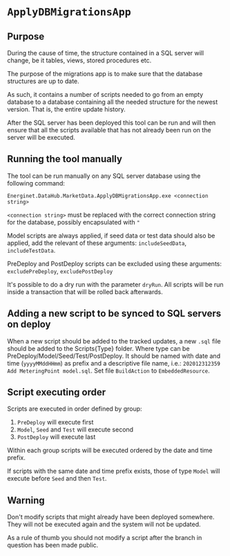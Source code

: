 # `ApplyDBMigrationsApp`

## Purpose

During the cause of time, the structure contained in a SQL server will change, be it tables, views, stored procedures etc.

The purpose of the migrations app is to make sure that the database structures are up to date.

As such, it contains a number of scripts needed to go from an empty database to a database containing all the needed structure for the newest version. That is, the entire update history.

After the SQL server has been deployed this tool can be run and will then ensure that all the scripts available that has not already been run on the server will be executed.

## Running the tool manually

The tool can be run manually on any SQL server database using the following command:

`Energinet.DataHub.MarketData.ApplyDBMigrationsApp.exe <connection string>`

`<connection string>` must be replaced with the correct connection string for the database, possibly encapsulated with `"`

Model scripts are always applied, if seed data or test data should also be applied, add the relevant of these arguments: `includeSeedData`, `includeTestData`.

PreDeploy and PostDeploy scripts can be excluded using these arguments: `excludePreDeploy`, `excludePostDeploy`

It's possible to do a dry run with the parameter `dryRun`. All scripts will be run inside a transaction that will be rolled back afterwards.

## Adding a new script to be synced to SQL servers on deploy

When a new script should be added to the tracked updates, a new `.sql` file should be added to the Scripts\{Type} folder. Where type can be PreDeploy/Model/Seed/Test/PostDeploy. It should be named with date and time (`yyyyMMddHHmm`) as prefix and a descriptive file name, i.e.: `202012312359 Add MeteringPoint model.sql`. Set file `BuildAction` to `EmbeddedResource`.

## Script executing order

Scripts are executed in order defined by group:
  1. `PreDeploy` will execute first
  2. `Model`, `Seed` and `Test` will execute second 
  3. `PostDeploy` will execute last  

Within each group scripts will be executed ordered by the date and time prefix.

If scripts with the same date and time prefix exists, those of type `Model` will execute before `Seed` and then `Test`.

## Warning

Don't modify scripts that might already have been deployed somewhere. They will not be executed again and the system will not be updated.

As a rule of thumb you should not modify a script after the branch in question has been made public.

